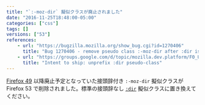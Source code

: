 ```yaml
---
title: "`:-moz-dir` 擬似クラスが廃止されました"
date: "2016-11-25T18:48:00-05:00"
categories: ["css"]
tags: []
versions: ["53"]
references:
    - url: "https://bugzilla.mozilla.org/show_bug.cgi?id=1270406"
      title: "Bug 1270406 - remove pseudo class :-moz-dir after :dir is shipped"
    - url: "https://groups.google.com/d/topic/mozilla.dev.platform/F0_UbXAfB_4/discussion"
      title: "Intent to ship: unprefix :dir pseudo-class"
---
```

[Firefox 49](https://www.fxsitecompat.com/ja/docs/2016/dir-css-pseudo-class-has-been-unprefixed/) 以降廃止予定となっていた接頭辞付き `:-moz-dir` 擬似クラスが Firefox 53 で削除されました。標準の接頭辞なし [`:dir`](https://developer.mozilla.org/docs/Web/CSS/:dir) 擬似クラスに置き換えてください。
